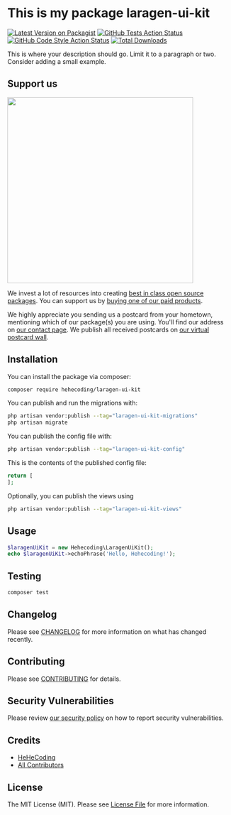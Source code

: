 # This is my package laragen-ui-kit

[![Latest Version on Packagist](https://img.shields.io/packagist/v/hehecoding/laragen-ui-kit.svg?style=flat-square)](https://packagist.org/packages/hehecoding/laragen-ui-kit)
[![GitHub Tests Action Status](https://img.shields.io/github/actions/workflow/status/hehecoding/laragen-ui-kit/run-tests.yml?branch=main&label=tests&style=flat-square)](https://github.com/hehecoding/laragen-ui-kit/actions?query=workflow%3Arun-tests+branch%3Amain)
[![GitHub Code Style Action Status](https://img.shields.io/github/actions/workflow/status/hehecoding/laragen-ui-kit/fix-php-code-style-issues.yml?branch=main&label=code%20style&style=flat-square)](https://github.com/hehecoding/laragen-ui-kit/actions?query=workflow%3A"Fix+PHP+code+style+issues"+branch%3Amain)
[![Total Downloads](https://img.shields.io/packagist/dt/hehecoding/laragen-ui-kit.svg?style=flat-square)](https://packagist.org/packages/hehecoding/laragen-ui-kit)

This is where your description should go. Limit it to a paragraph or two. Consider adding a small example.

## Support us

[<img src="https://github-ads.s3.eu-central-1.amazonaws.com/laragen-ui-kit.jpg?t=1" width="419px" />](https://spatie.be/github-ad-click/laragen-ui-kit)

We invest a lot of resources into creating [best in class open source packages](https://spatie.be/open-source). You can support us by [buying one of our paid products](https://spatie.be/open-source/support-us).

We highly appreciate you sending us a postcard from your hometown, mentioning which of our package(s) you are using. You'll find our address on [our contact page](https://spatie.be/about-us). We publish all received postcards on [our virtual postcard wall](https://spatie.be/open-source/postcards).

## Installation

You can install the package via composer:

```bash
composer require hehecoding/laragen-ui-kit
```

You can publish and run the migrations with:

```bash
php artisan vendor:publish --tag="laragen-ui-kit-migrations"
php artisan migrate
```

You can publish the config file with:

```bash
php artisan vendor:publish --tag="laragen-ui-kit-config"
```

This is the contents of the published config file:

```php
return [
];
```

Optionally, you can publish the views using

```bash
php artisan vendor:publish --tag="laragen-ui-kit-views"
```

## Usage

```php
$laragenUiKit = new Hehecoding\LaragenUiKit();
echo $laragenUiKit->echoPhrase('Hello, Hehecoding!');
```

## Testing

```bash
composer test
```

## Changelog

Please see [CHANGELOG](CHANGELOG.md) for more information on what has changed recently.

## Contributing

Please see [CONTRIBUTING](CONTRIBUTING.md) for details.

## Security Vulnerabilities

Please review [our security policy](../../security/policy) on how to report security vulnerabilities.

## Credits

- [HeHeCoding](https://github.com/hehecoding)
- [All Contributors](../../contributors)

## License

The MIT License (MIT). Please see [License File](LICENSE.md) for more information.
